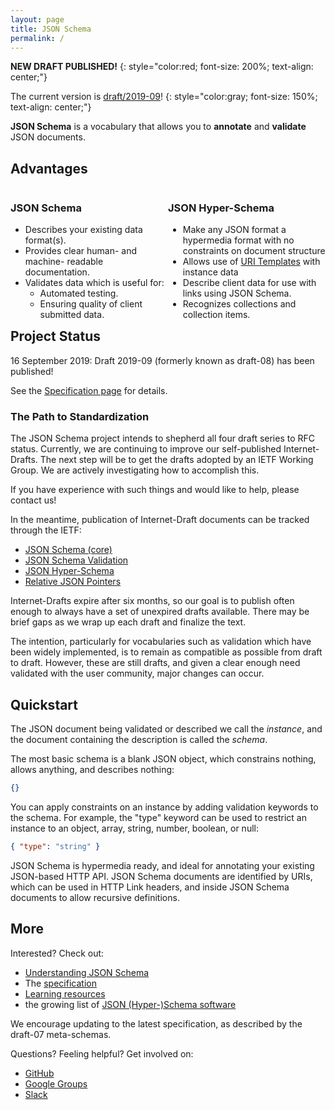 ```yaml
---
layout: page
title: JSON Schema
permalink: /
---
```


**NEW DRAFT PUBLISHED!**
{: style="color:red; font-size: 200%; text-align: center;"}

The current version is [draft/2019-09](specification.html)!
{: style="color:gray; font-size: 150%; text-align: center;"}

**JSON Schema** is a vocabulary that allows you to **annotate** and **validate** JSON documents.


## Advantages

<div class="block" style="float:left;width:50%;" markdown="1">

### JSON Schema

* Describes your existing data format(s).
* Provides clear human- and machine- readable documentation.
* Validates data which is useful for:
    * Automated testing.
    * Ensuring quality of client submitted data.

</div>

<div class="block" style="float:right;width:50%;" markdown="1">

### JSON Hyper-Schema

* Make any JSON format a hypermedia format with no constraints on document structure
* Allows use of [URI Templates](https://tools.ietf.org/html/rfc6570) with instance data
* Describe client data for use with links using JSON Schema.
* Recognizes collections and collection items.

</div>

## Project Status

16 September 2019: Draft 2019-09 (formerly known as draft-08) has been published!

See the [Specification page](specification.html) for details.

### The Path to Standardization

The JSON Schema project intends to shepherd all four draft series to RFC status.  Currently, we are continuing to improve our self-published Internet-Drafts. The next step will be to get the drafts adopted by an IETF Working Group.  We are actively investigating how to accomplish this.

If you have experience with such things and would like to help, please contact us!

In the meantime, publication of Internet-Draft documents can be tracked through the IETF:
* [JSON Schema (core)](https://datatracker.ietf.org/doc/draft-handrews-json-schema/)
* [JSON Schema Validation](https://datatracker.ietf.org/doc/draft-handrews-json-schema-validation/)
* [JSON Hyper-Schema](https://datatracker.ietf.org/doc/draft-handrews-json-schema-hyperschema/)
* [Relative JSON Pointers](https://datatracker.ietf.org/doc/draft-handrews-relative-json-pointer/)

Internet-Drafts expire after six months, so our goal is to publish often enough to always have a set of unexpired drafts available.  There may be brief gaps as we wrap up each draft and finalize the text.

The intention, particularly for vocabularies such as validation which have been widely implemented, is to remain as compatible as possible from draft to draft.  However, these are still drafts, and given a clear enough need validated with the user community, major changes can occur.

## Quickstart

The JSON document being validated or described we call the *instance*, and the document containing the description is called the *schema*.

The most basic schema is a blank JSON object, which constrains nothing, allows anything, and describes nothing:

```json
{}
```

You can apply constraints on an instance by adding validation keywords to the schema. For example, the "type" keyword can be used to restrict an instance to an object, array, string, number, boolean, or null:

```json
{ "type": "string" }
```

JSON Schema is hypermedia ready, and ideal for annotating your existing JSON-based HTTP API. JSON Schema documents are identified by URIs, which can be used in HTTP Link headers, and inside JSON Schema documents to allow recursive definitions.

## More

Interested? Check out:

* [Understanding JSON Schema](/understanding-json-schema/)
* The [specification](./specification.md)
* [Learning resources](./learn/index.md)
* the growing list of [JSON (Hyper-)Schema software](./implementations.md)

We encourage updating to the latest specification, as described by the draft-07 meta-schemas.

Questions? Feeling helpful? Get involved on:

* [GitHub](http://github.com/json-schema-org/json-schema-spec)
* [Google Groups](https://groups.google.com/forum/#!forum/json-schema)
* [Slack](https://join.slack.com/t/json-schema/shared_invite/enQtNjc5NTk0MzkzODg5LTVlZGIxNmVhMGY2MWFlYTdiNDQ5NWFiZGUwOThhNmYxZDE0YzA5YjRiOTA5MGY4ZTZlZGZhZDFmYTY4NWM2N2Y)
